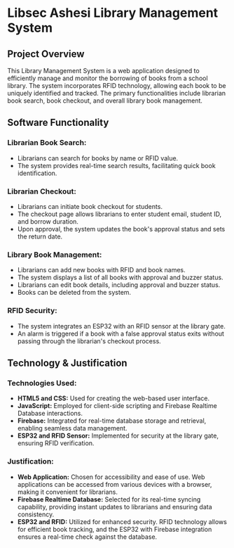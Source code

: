 # Libsec Ashesi Library Management System

## Project Overview

This Library Management System is a web application designed to efficiently manage and monitor the borrowing of books from a school library. The system incorporates RFID technology, allowing each book to be uniquely identified and tracked. The primary functionalities include librarian book search, book checkout, and overall library book management.

## Software Functionality

### Librarian Book Search:
- Librarians can search for books by name or RFID value.
- The system provides real-time search results, facilitating quick book identification.

### Librarian Checkout:
- Librarians can initiate book checkout for students.
- The checkout page allows librarians to enter student email, student ID, and borrow duration.
- Upon approval, the system updates the book's approval status and sets the return date.

### Library Book Management:
- Librarians can add new books with RFID and book names.
- The system displays a list of all books with approval and buzzer status.
- Librarians can edit book details, including approval and buzzer status.
- Books can be deleted from the system.

### RFID Security:
- The system integrates an ESP32 with an RFID sensor at the library gate.
- An alarm is triggered if a book with a false approval status exits without passing through the librarian's checkout process.

## Technology & Justification

### Technologies Used:
- **HTML5 and CSS:** Used for creating the web-based user interface.
- **JavaScript:** Employed for client-side scripting and Firebase Realtime Database interactions.
- **Firebase:** Integrated for real-time database storage and retrieval, enabling seamless data management.
- **ESP32 and RFID Sensor:** Implemented for security at the library gate, ensuring RFID verification.

### Justification:
- **Web Application:** Chosen for accessibility and ease of use. Web applications can be accessed from various devices with a browser, making it convenient for librarians.
- **Firebase Realtime Database:** Selected for its real-time syncing capability, providing instant updates to librarians and ensuring data consistency.
- **ESP32 and RFID:** Utilized for enhanced security. RFID technology allows for efficient book tracking, and the ESP32 with Firebase integration ensures a real-time check against the database.
